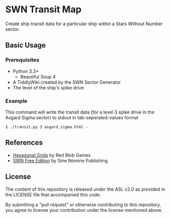 # SWN Transit Map

Create ship transit data for a particular ship within a Stars Without Number sector.

## Basic Usage

### Prerequisites

- Python 3.3+
  - Beautiful Soup 4
- A TiddlyWiki created by the SWN Sector Generator
- The level of the ship's spike drive

### Example

This command will write the transit data (for a level 3 spike drive in the Asgard Sigma sector) to stdout in tab-seperated-values format

    $ ./transit.py 3 asgard_sigma.html -

## References

- [Hexagonal Grids](http://www.redblobgames.com/grids/hexagons/) by Red Blob Games
- [SWN Free Edition](http://www.drivethrurpg.com/product/86467/Stars-Without-Number-Free-Edition) by Sine Nomine Publishing

## License

The content of this repository is released under the ASL v2.0 as provided in the LICENSE file that accompanied this code.

By submitting a "pull request" or otherwise contributing to this repository, you agree to license your contribution under the license mentioned above.
